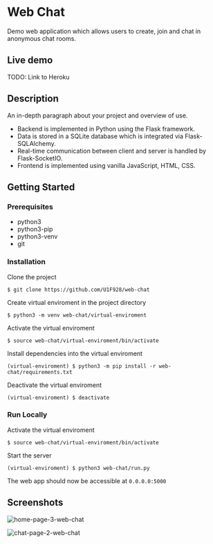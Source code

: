# Web Chat

Demo web application which allows users to create, join and chat in anonymous chat rooms.

## Live demo

TODO: Link to Heroku

## Description

An in-depth paragraph about your project and overview of use.

* Backend is implemented in Python using the Flask framework. 
* Data is stored in a SQLite database which is integrated via Flask-SQLAlchemy.
* Real-time communication between client and server is handled by Flask-SocketIO.
* Frontend is implemented using vanilla JavaScript, HTML, CSS.

## Getting Started

### Prerequisites

* python3
* python3-pip
* python3-venv
* git

### Installation

Clone the project
```
$ git clone https://github.com/U1F928/web-chat
```
Create virtual enviroment in the project directory
```
$ python3 -m venv web-chat/virtual-enviroment
```
Activate the virtual enviroment
```
$ source web-chat/virtual-enviroment/bin/activate
```
Install dependencies into the virtual enviroment
```
(virtual-enviroment) $ python3 -m pip install -r web-chat/requirements.txt
```
Deactivate the virtual enviroment
```
(virtual-enviroment) $ deactivate
```


### Run Locally

Activate the virtual enviroment
```
$ source web-chat/virtual-enviroment/bin/activate
```
Start the server
```
(virtual-enviroment) $ python3 web-chat/run.py
```
The web app should now be accessible at `0.0.0.0:5000`

## Screenshots

![home-page-3-web-chat](https://user-images.githubusercontent.com/110688318/186491454-38f28670-9f62-41c1-9495-ec39c5f35693.png)


![chat-page-2-web-chat](https://user-images.githubusercontent.com/110688318/186485716-a72e64fe-3e36-4f57-81d9-46eb423af412.png)
